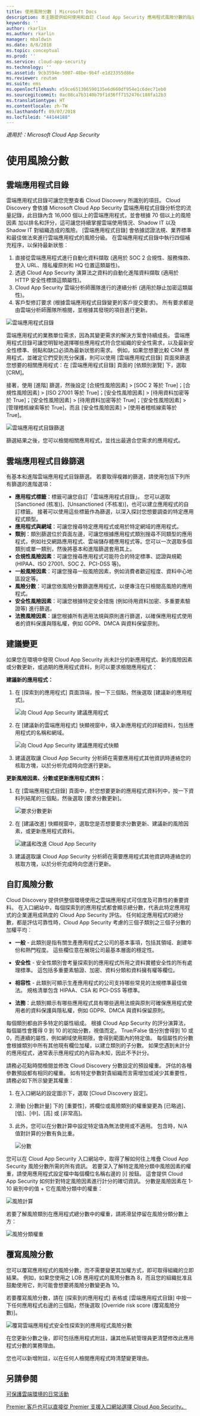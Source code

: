 ```yaml
---
title: 使用風險分數 | Microsoft Docs
description: 本主題提供如何使用和自訂 Cloud App Security 應用程式風險分數的指示。
keywords: ''
author: rkarlin
ms.author: rkarlin
manager: mbaldwin
ms.date: 8/8/2018
ms.topic: conceptual
ms.prod: ''
ms.service: cloud-app-security
ms.technology: ''
ms.assetid: 9cb3594e-5007-48be-9b4f-e1d23355d86e
ms.reviewer: reutam
ms.suite: ems
ms.openlocfilehash: e59ce651306590135e6d660df954e1c6dec71eb0
ms.sourcegitcommit: 0ac08ca7b3140b79f1d36ff7152476c188fa12b3
ms.translationtype: HT
ms.contentlocale: zh-TW
ms.lasthandoff: 09/07/2018
ms.locfileid: "44144188"
---
```

*適用於：Microsoft Cloud App Security*


# <a name="working-with-the-risk-score"></a>使用風險分數  

## <a name="the-cloud-app-catalog"></a>雲端應用程式目錄

雲端應用程式目錄可讓您完整查看 Cloud Discovery 所識別的項目。 Cloud Discovery 會依據 Microsoft Cloud App Security 雲端應用程式目錄分析您的流量記錄，此目錄內含 16,000 個以上的雲端應用程式，並會根據 70 個以上的風險因素 加以排名和評分，這可讓您持續掌握雲端使用情況、Shadow IT 以及 Shadow IT 對組織造成的風險。
[雲端應用程式目錄] 會依據認證法規、業界標準和最佳做法來進行雲端應用程式的風險分級。 在雲端應用程式目錄中執行四個補充程序，以保持最新狀態︰
1.  直接從雲端應用程式進行自動化資料擷取 (適用於 SOC 2 合規性、服務條款、登入 URL、隱私權原則和 HQ 位置這類屬性)。
2.  透過 Cloud App Security 演算法之資料的自動化進階資料擷取 (適用於 HTTP 安全性標頭這類屬性)。
3.  Cloud App Security 雲端分析師團隊進行的連續分析 (適用於靜止加密這類屬性)。
4.  客戶型修訂要求 (根據雲端應用程式目錄變更的客戶提交要求)。 所有要求都是由雲端分析師團隊所檢閱，並根據其發現的項目進行更新。
  
![雲端應用程式目錄](./media/cloud-app-catalog.png)  

雲端應用程式的業務單位需求，因為其變更需求的解決方案會持續成長。 雲端應用程式目錄可讓您明智地選擇哪些應用程式符合您組織的安全性需求，以及最新安全性標準、弱點和缺口必須為最新狀態的需求。 例如，如果您想要比較 CRM 應用程式，並確定它們受到充分保護，則可以使用 [雲端應用程式目錄] 頁面來篩選您想要的相關應用程式：在 [雲端應用程式目錄] 頁面的 [依類別瀏覽] 下，選取 [CRM]。 

接著，使用 [進階] 篩選，然後設定 [合規性風險因素] > [SOC 2 等於 True]；[合規性風險因素] > [ISO 27001 等於 True]；[安全性風險因素] > [待用資料加密等於 True]；[安全性風險因素] > [待用資料加密等於 True]；[安全性風險因素] > [管理稽核線索等於 True]，而且 [安全性風險因素] > [使用者稽核線索等於 True]。

![雲端應用程式目錄篩選](./media/cloud-app-catalog-filters.png)

篩選結果之後，您可以檢閱相關應用程式，並找出最適合您需求的應用程式。

## <a name="cloud-app-catalog-filters"></a>雲端應用程式目錄篩選

有基本和進階雲端應用程式目錄篩選。 若要取得複雜的篩選，請使用包括下列所有篩選的進階選項：

- **應用程式標籤**：標籤可讓您自訂「雲端應用程式目錄」。 
  您可以選取 [Sanctioned (核准)]、[Unsanctioned (不核准)]，也可以建立應用程式的自訂標籤。 接著可以使用這些標籤作為篩選，以深入探討您想要調查的特定應用程式類型。 
- **應用程式與網域**：可讓您搜尋特定應用程式或用於特定網域的應用程式。 
- **類別**：類別篩選位於頁面左邊，可讓您根據應用程式類別搜尋不同類型的應用程式，例如社交網路應用程式、雲端儲存體應用程式等。您可以一次選取多個類別或單一類別，然後將基本和進階篩選套用其上。
- **合規性風險因素**：可讓您搜尋應用程式可能符合的特定標準、認證與規範 (HIPAA、ISO 27001、SOC 2、PCI-DSS 等)。
- **一般風險因素**：可讓您搜尋一般風險因素，例如消費者歡迎程度、資料中心地區設定等。
- **風險分數**：可讓您依風險分數篩選應用程式，以便專注在只檢閱高風險的應用程式。
- **安全性風險因素**：可讓您根據特定安全措施 (例如待用資料加密、多重要素驗證等) 進行篩選。
- **法務風險因素**：讓您根據所有適用法規與原則進行篩選，以確保應用程式使用者的資料保護與隱私權，例如 GDPR、DMCA 與資料保留原則。
 
## <a name="suggesting-a-change"></a>建議變更

如果您在環境中發現 Cloud App Security 尚未計分的新應用程式、新的風險因素或分數更新，或過期的應用程式資料，則可以要求檢閱應用程式：

**建議新的應用程式：**
1. 在 [探索到的應用程式] 頁面頂端，按一下三個點，然後選取 [建議新的應用程式]。 

   ![向 Cloud App Security 建議應用程式](./media/suggest-new-app.png)

2. 在 [建議新的雲端應用程式] 快顯視窗中，填入新應用程式的詳細資料，包括應用程式的名稱和網域。 

   ![向 Cloud App Security 建議應用程式快顯](./media/suggest-new-app-popup.png)

3. 建議選取讓 Cloud App Security 分析師在需要應用程式其他資訊時連絡您的核取方塊，以於分析完成時向您進行更新。

**更新風險因素、分數或更新應用程式資料：**

1. 在 [雲端應用程式目錄] 頁面中，於您想要更新的應用程式資料列中，按一下資料列結尾的三個點，然後選取 [要求分數更新]。

   ![要求分數更新](./media/request-score-update.png)

2. 在 [建議改進] 快顯視窗中，選取您是否想要要求分數更新、建議新的風險因素，或更新應用程式資料。

   ![建議和改進 Cloud App Security](./media/suggest-improvement-popup.png)

3. 建議選取讓 Cloud App Security 分析師在需要應用程式其他資訊時連絡您的核取方塊，以於分析完成時向您進行更新。
 


## <a name="customizing-the-risk-score"></a>自訂風險分數

Cloud Discovery 提供供整個環境使用之雲端應用程式可信度及可靠性的重要資料。 在入口網站中，每個探索到的應用程式都會顯示總分數，代表此特定應用程式的企業運用成熟度的 Cloud App Security 評估。 任何給定應用程式的總分數，都是評估可靠性時，Cloud App Security 考慮的三個子類別之三個子分數的加權平均︰  
  
-   **一般** - 此類別是指有關生產應用程式之公司的基本事項，包括其領域、創建年份和熱門程度。 這些欄位意在展現公司最基本層面的穩定性。  
  
-   **安全性** - 安全性類別會考量探索到的應用程式所用之資料實體安全性的所有處理標準。 這包括多重要素驗證、加密、資料分類和資料擁有權等欄位。  
  
-   **相容性** - 此類別可顯示生產應用程式的公司支持哪些常見的法規標準最佳做法。 規格清單包含 HIPAA、CSA 和 PCI-DSS 等標準。  

-  **法務**：此類別顯示有哪些應用程式具有哪些適用法規與原則可確保應用程式使用者的資料保護與隱私權，例如 GDPR、DMCA 與資料保留原則。
  
每個類別都由許多特定的屬性組成。 根據 Cloud App Security 的評分演算法，每個屬性會獲得 0 到 10 的初始分數，視值而定。 True/False 值分別會得到 10 或 0，而連續的屬性，例如網域使用期限，會得到範圍內的特定值。 每個屬性的分數會根據類別中所有其他現有欄位加權，以建立類別的子分數。 如果您遇到未計分的應用程式，通常表示應用程式的內容為未知，因此不予計分。  
  
請務必花點時間檢閱並修改 Cloud Discovery 分數設定的預設權重。 評估的各種參數預設都有相同的權重。 如有特定參數對貴組織而言需增加或減少其重要性，請務必如下所示變更其權重︰  
  
1. 在入口網站的設定圖示下，選取 [Cloud Discovery 設定]。  
  
2. 滑動 [分數計量] 下的 [重要性]，將欄位或風險類別的權重變更為 [已略過]、[低]、[中]、[高] 或 [非常高]。  
  
3. 此外，您可以在分數計算中設定特定值為無法使用或不適用。 包含時，N/A 值對計算的分數有負比重。  
  
   ![分數](./media/score.png "分數")  

您可以在 Cloud App Security 入口網站中，取得了解如何往上堆疊 Cloud App Security 風險分數所需的所有資訊。
若要深入了解特定風險分類中風險因素的權重，請使用應用程式設定檔中每個欄位名稱右邊的 [i] 按鈕。 這會提供 Cloud App Security 如何針對特定風險因素進行計分的確切資訊。 分數是風險因素在 1-10 級別中的值 + 它在風險分類中的權重：

![風險計算](./media/cac-weight.png)
  
若要了解風險類別在應用程式總分數中的權重，請將滑鼠停留在風險分類分數上方：

![風險分類權重](./media/risk-category-weight.png)

## <a name="overriding-the-risk-score"></a>覆寫風險分數
您可以覆寫應用程式的風險分數，而不需要變更其加權方式，即可取得組織的立即結果。 例如，如果您使用之 LOB 應用程式的風險分數為 8，而且您的組織批准且鼓勵使用它，則可能會想要將風險分數變更為 10。 

若要覆寫風險分數，請在 [探索到的應用程式] 表格或 [雲端應用程式目錄] 中按一下任何應用程式右邊的三個點，然後選取 [Override risk score (覆寫風險分數)]。

![覆寫雲端應用程式安全性探索到的應用程式風險分數](./media/override-risk-score.png)

在您更新分數之後，即可包括應用程式附註，讓其他系統管理員更清楚修改此應用程式分數的業務理由。 

您也可以新增附註，以在任何人檢閱應用程式時清楚變更理由。


 
## <a name="see-also"></a>另請參閱  
[可保護雲端環境的日常活動](daily-activities-to-protect-your-cloud-environment.md)   

[Premier 客戶也可以直接從 Premier 支援入口網站選擇 Cloud App Security。](https://premier.microsoft.com/)  
  
  